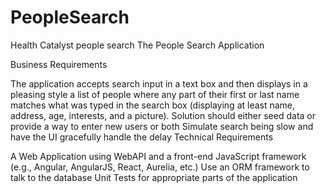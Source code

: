 # PeopleSearch
Health Catalyst people search
The People Search Application

Business Requirements

The application accepts search input in a text box and then displays in a pleasing style a list of people where any part of their first or last name matches what was typed in the search box (displaying at least name, address, age, interests, and a picture). 
Solution should either seed data or provide a way to enter new users or both
Simulate search being slow and have the UI gracefully handle the delay
Technical Requirements

A Web Application using WebAPI and a front-end JavaScript framework (e.g., Angular, AngularJS, React, Aurelia, etc.) 
Use an ORM framework to talk to the database
Unit Tests for appropriate parts of the application
